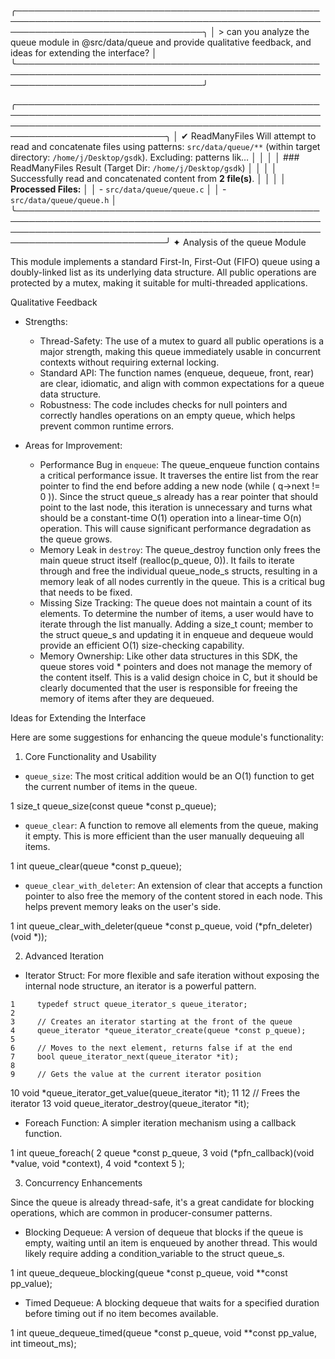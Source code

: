╭──────────────────────────────────────────────────────────────────────────────────────────────────────────────────────────────────╮
│  > can you analyze the queue module in @src/data/queue and provide qualitative feedback, and ideas for extending the interface?  │
╰──────────────────────────────────────────────────────────────────────────────────────────────────────────────────────────────────╯

 ╭──────────────────────────────────────────────────────────────────────────────────────────────────────────────────────────────────────────────────────────────────────────────╮
 │ ✔  ReadManyFiles Will attempt to read and concatenate files using patterns: `src/data/queue/**` (within target directory: `/home/j/Desktop/gsdk`). Excluding: patterns lik…  │
 │                                                                                                                                                                              │
 │    ### ReadManyFiles Result (Target Dir: `/home/j/Desktop/gsdk`)                                                                                                             │
 │                                                                                                                                                                              │
 │    Successfully read and concatenated content from **2 file(s)**.                                                                                                            │
 │                                                                                                                                                                              │
 │    **Processed Files:**                                                                                                                                                      │
 │    - `src/data/queue/queue.c`                                                                                                                                                │
 │    - `src/data/queue/queue.h`                                                                                                                                                │
 ╰──────────────────────────────────────────────────────────────────────────────────────────────────────────────────────────────────────────────────────────────────────────────╯
✦ Analysis of the queue Module


  This module implements a standard First-In, First-Out (FIFO) queue using a doubly-linked list as its underlying data structure. All public operations are protected by a
  mutex, making it suitable for multi-threaded applications.

  Qualitative Feedback


   * Strengths:
       * Thread-Safety: The use of a mutex to guard all public operations is a major strength, making this queue immediately usable in concurrent contexts without requiring
         external locking.
       * Standard API: The function names (enqueue, dequeue, front, rear) are clear, idiomatic, and align with common expectations for a queue data structure.
       * Robustness: The code includes checks for null pointers and correctly handles operations on an empty queue, which helps prevent common runtime errors.


   * Areas for Improvement:
       * Performance Bug in `enqueue`: The queue_enqueue function contains a critical performance issue. It traverses the entire list from the rear pointer to find the end
         before adding a new node (while ( q->next != 0 )). Since the struct queue_s already has a rear pointer that should point to the last node, this iteration is
         unnecessary and turns what should be a constant-time O(1) operation into a linear-time O(n) operation. This will cause significant performance degradation as the
         queue grows.
       * Memory Leak in `destroy`: The queue_destroy function only frees the main queue struct itself (realloc(p_queue, 0)). It fails to iterate through and free the
         individual queue_node_s structs, resulting in a memory leak of all nodes currently in the queue. This is a critical bug that needs to be fixed.
       * Missing Size Tracking: The queue does not maintain a count of its elements. To determine the number of items, a user would have to iterate through the list manually.
         Adding a size_t count; member to the struct queue_s and updating it in enqueue and dequeue would provide an efficient O(1) size-checking capability.
       * Memory Ownership: Like other data structures in this SDK, the queue stores void * pointers and does not manage the memory of the content itself. This is a valid
         design choice in C, but it should be clearly documented that the user is responsible for freeing the memory of items after they are dequeued.

  Ideas for Extending the Interface

  Here are some suggestions for enhancing the queue module's functionality:

  1. Core Functionality and Usability


   * `queue_size`: The most critical addition would be an O(1) function to get the current number of items in the queue.

   1     size_t queue_size(const queue *const p_queue);

   * `queue_clear`: A function to remove all elements from the queue, making it empty. This is more efficient than the user manually dequeuing all items.

   1     int queue_clear(queue *const p_queue);

   * `queue_clear_with_deleter`: An extension of clear that accepts a function pointer to also free the memory of the content stored in each node. This helps prevent memory
     leaks on the user's side.

   1     int queue_clear_with_deleter(queue *const p_queue, void (*pfn_deleter)(void *));


  2. Advanced Iteration

   * Iterator Struct: For more flexible and safe iteration without exposing the internal node structure, an iterator is a powerful pattern.


    1     typedef struct queue_iterator_s queue_iterator;
    2 
    3     // Creates an iterator starting at the front of the queue
    4     queue_iterator *queue_iterator_create(queue *const p_queue);
    5 
    6     // Moves to the next element, returns false if at the end
    7     bool queue_iterator_next(queue_iterator *it);
    8 
    9     // Gets the value at the current iterator position
   10     void *queue_iterator_get_value(queue_iterator *it);
   11 
   12     // Frees the iterator
   13     void queue_iterator_destroy(queue_iterator *it);

   * Foreach Function: A simpler iteration mechanism using a callback function.


   1     int queue_foreach(
   2         queue *const p_queue,
   3         void (*pfn_callback)(void *value, void *context),
   4         void *context
   5     );


  3. Concurrency Enhancements


  Since the queue is already thread-safe, it's a great candidate for blocking operations, which are common in producer-consumer patterns.

   * Blocking Dequeue: A version of dequeue that blocks if the queue is empty, waiting until an item is enqueued by another thread. This would likely require adding a
     condition_variable to the struct queue_s.


   1     int queue_dequeue_blocking(queue *const p_queue, void **const pp_value);

   * Timed Dequeue: A blocking dequeue that waits for a specified duration before timing out if no item becomes available.


   1     int queue_dequeue_timed(queue *const p_queue, void **const pp_value, int timeout_ms);